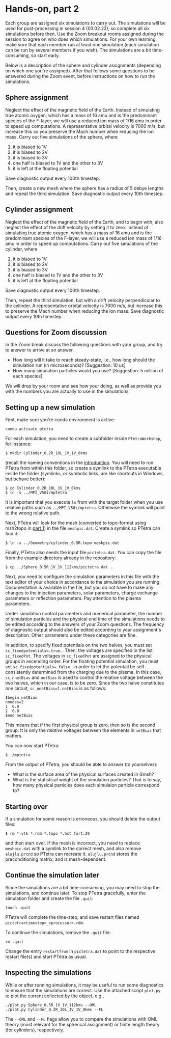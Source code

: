 # Hands-on, part 2

Each group are assigned six simulations to carry out. The simulations will be
used for post-processing in session 4 (03.02.22), so complete all six
simulations before then. Use the Zoom breakout rooms assigned during the
session to agree on who does which simulations. For your own learning, make
sure that each member run at least one simulation (each simulation can be run
by several members if you wish). The simulations are a bit time-consuming, so
start early.

Below is a description of the sphere and cylinder assignments (depending on
which one you're assigned). After that follows some questions to be answered
during the Zoom event, before instructions on how to run the simulations.

## Sphere assignment

Neglect the effect of the magnetic field of the Earth. Instead of simulating
true atomic oxygen, which has a mass of 16 amu and is the predominant species
of the F-layer, we will use a reduced ion mass of 1/16 amu in order to speed up
computations. A representative orbital velocity is 7000 m/s, but increase this
so you preserve the Mach number when reducing the ion mass. Carry out five
simulations of the sphere, where

1. it is biased to 1V
2. it is biased to 2V
3. it is biased to 3V
4. one half is biased to 1V and the other to 3V
5. it is left at the floating potential

Save diagnostic output every 100th timestep.

Then, create a new mesh where the sphere has a radius of 5 debye lengths and
repeat the third simulation. Save diagnostic output every 10th timestep.

## Cylinder assignment

Neglect the effect of the magnetic field of the Earth, and to begin with, also
neglect the effect of the drift velocity by setting it to zero. Instead of
simulating true atomic oxygen, which has a mass of 16 amu and is the
predominant species of the F-layer, we will use a reduced ion mass of 1/16 amu
in order to speed up computations. Carry out five simulations of the cylinder,
where

1. it is biased to 1V
2. it is biased to 2V
3. it is biased to 3V
4. one half is biased to 1V and the other to 3V
5. it is left at the floating potential

Save diagnostic output every 100th timestep.

Then, repeat the third simulation, but with a drift velocity perpendicular to
the cylinder. A representative orbital velocity is 7000 m/s, but increase this
to preserve the Mach number when reducing the ion mass. Save diagnostic output
every 10th timestep.

## Questions for Zoom discussion

In the Zoom break discuss the following questions with your group, and try to
answer to arrive at an answer.

- How long will it take to reach steady-state, i.e., how long should the simulation run (in microseconds)? [Suggestion: 10 us]
- How many simulation particles would you use? [Suggestion: 5 million of each species]

We will drop by your room and see how your doing, as well as provide you with
the numbers you are actually to use in the simulations.

## Setting up a new simulation

First, make sure you're conda environment is active:

```batch
conda activate ptetra
```

For each simulation, you need to create a subfolder inside `PTetraWorkshop`,
for instance:

```batch
$ mkdir Cylinder_0.2R_10L_1V_1V_0kms
```

(recall the naming conventions in the
[introduction](lectures/introduction.pdf). You will need to run PTetra from
within this folder, so create a symlink to the PTetra executable inside the
folder (symlinks, or symbolic links, are like shortcuts in Windows, but
behave better):

```batch
$ cd Cylinder_0.2R_10L_1V_1V_0kms
$ ln -s ../MPI_V50i/mptetra
```

It is important that you execute `ln` from with the target folder when you use
relative paths such as `../MPI_V50i/mptetra`. Otherwise the symlink will point
to the wrong relative path.

Next, PTetra will look for the mesh (converted to topo-format using msh2topo in
[part 1](handson1.md)) in the file `meshpic.dat`. Create a symlink so PTetra
can find it:

```batch
$ ln -s ../Geometry/cylinder_0.5R.topo meshpic.dat
```

Finally, PTetra also needs the input file `pictetra.dat`. You can copy the file
from the example directory already in the repository:

```batch
$ cp ../Sphere_0.5R_1V_1V_112kms/pictetra.dat .
```

Next, you need to configure the simulation parameters in this file with the
text editor of your choice in accordance to the simulation you are running.
Documentation is available in the file, but you do not have to make any changes
to the injection parameters, solar parameters, charge exchange parameters or
reflection parameters. Pay attention to the plasma parameters.

Under simulation control parameters and numerical parameter, the number of
simulation particles and the physical end time of the simulations needs to be
edited according to the answers of your Zoom questions. The frequency of
diagnostic output should also be edited according to your assignment's
description. Other parameters under these categories are fine.

In addition, to specify fixed potentials on the two halves, you must set
`sc_fixedpotentials=.true.`. Then, the voltages are specified in the list
`sc_fixedPot`. The voltages in `sc_fixedPot` are assigned to the physical
groups in ascending order. For the floating potential simulation, you must set
`sc_fixedpotentials=.false.` in order to let the potentail be self-consistently
determined from the charging due to the plasma. In this case, `sc_nnetBias` and
`netBias` is used to control the relative voltage between the two halves, which
in our case, is to be zero. Since the two halve constitutes *one* circuit,
`sc_nnetBias=1`. `netBias` is as follows:
```
$begin netBias
nnodes=2
1  0.0
2  0.0
$end netBias
```
This means that if the first physical group is zero, then so is the second
group. It is only the *relative* voltages between the elements in `netBias`
that matters.

You can now start PTetra:

```batch
$ ./mptetra
```

From the output of PTetra, you should be able to answer (to yourselves):

- What is the surface area of the physical surfaces created in Gmsh?
- What is the statistical weight of the simulation particles? That is to say,
  how many physical particles does each simulaion particle correspond to?

## Starting over

If a simulation for some reason is erroneous, you should delete the output files:

```batch
$ rm *.vtk *.rdm *.topo *.hst fort.20
```

and then start over. If the mesh is incorrect, you need to replace
`meshpic.dat` with a symlink to the correct mesh, and also remove
`alujlu.prcnd` so PTetra can recreate it. `alujlu.prcnd` stores the
preconditioning matrix, and is mesh-dependent.

## Continue the simulation later

Since the simulations are a bit time-consuming, you may need to stop the
simulations, and continue later. To stop PTetra gracefully, enter the
simulation folder and create the file `.quit`:

```batch
touch .quit
```

PTetra will complete the time-step, and save restart files named
`pictetra<timestep>_<processor>.rdm`.

To continue the simulations, remove the
`.quit` file:

```batch
rm .quit
```

Change the entry `restartfrom` in `pictetra.dat` to point to the respective
restart file(s) and start PTetra as usual.

## Inspecting the simulations

While or after running simulations, it may be useful to run some diagnostics to
ensure that the simulations are correct. Use the attached script `plot.py` to
plot the current collected by the object, e.g.,

```batch
./plot.py Sphere_0.5R_1V_1V_112kms --OML
./plot.py Cylinder_0.2R_10L_1V_1V_0kms --FL
```

The `--OML` and `--FL` flags allow you to compare the simulations with OML
theory (most relevant for the spherical assignment) or finite length theory
(for cylinders), respectively.
